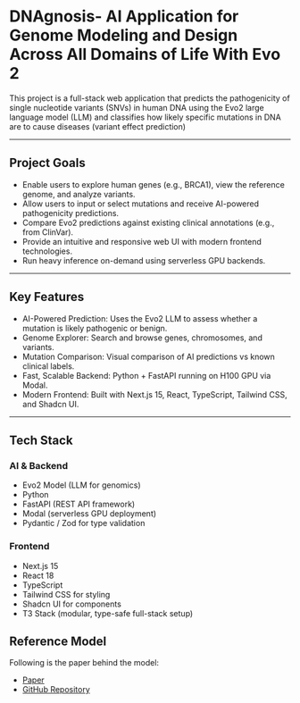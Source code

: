 # DNAgnosis- AI Application for Genome Modeling and Design Across All Domains of Life With Evo 2

This project is a full-stack web application that predicts the pathogenicity of single nucleotide variants (SNVs) in human DNA using the Evo2 large language model (LLM) and classifies how likely specific mutations in DNA are to cause diseases (variant effect prediction)

---

## Project Goals

- Enable users to explore human genes (e.g., BRCA1), view the reference genome, and analyze variants.
- Allow users to input or select mutations and receive AI-powered pathogenicity predictions.
- Compare Evo2 predictions against existing clinical annotations (e.g., from ClinVar).
- Provide an intuitive and responsive web UI with modern frontend technologies.
- Run heavy inference on-demand using serverless GPU backends.

---

## Key Features

- AI-Powered Prediction: Uses the Evo2 LLM to assess whether a mutation is likely pathogenic or benign.
- Genome Explorer: Search and browse genes, chromosomes, and variants.
- Mutation Comparison: Visual comparison of AI predictions vs known clinical labels.
- Fast, Scalable Backend: Python + FastAPI running on H100 GPU via Modal.
- Modern Frontend: Built with Next.js 15, React, TypeScript, Tailwind CSS, and Shadcn UI.

---

## Tech Stack

### AI & Backend

- Evo2 Model (LLM for genomics)
- Python
- FastAPI (REST API framework)
- Modal (serverless GPU deployment)
- Pydantic / Zod for type validation

### Frontend

- Next.js 15
- React 18
- TypeScript
- Tailwind CSS for styling
- Shadcn UI for components
- T3 Stack (modular, type-safe full-stack setup)

## Reference Model

Following is the paper behind the model:

- [Paper](https://www.biorxiv.org/content/10.1101/2025.02.18.638918v1)
- [GitHub Repository](https://github.com/ArcInstitute/evo2)
